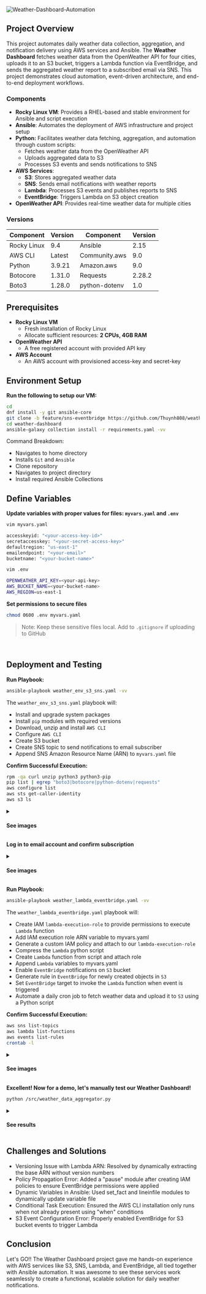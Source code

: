 ![Weather-Dashboard-Automation](https://i.imgur.com/9qfpYjc.png)

## Project Overview
This project automates daily weather data collection, aggregation, and notification delivery using AWS services and Ansible. The **Weather Dashboard** fetches weather data from the OpenWeather API for four cities, uploads it to an S3 bucket, triggers a Lambda function via EventBridge, and sends the aggregated weather report to a subscribed email via SNS. This project demonstrates cloud automation, event-driven architecture, and end-to-end deployment workflows.

### Components

- **Rocky Linux VM**: Provides a RHEL-based and stable environment for Ansible and script execution
- **Ansible**: Automates the deployment of AWS infrastructure and project setup
- **Python:** Facilitates weather data fetching, aggregation, and automation through custom scripts:
  - Fetches weather data from the OpenWeather API
  - Uploads aggregated data to S3
  - Processes S3 events and sends notifications to SNS
- **AWS Services**:
  - **S3**: Stores aggregated weather data
  - **SNS**: Sends email notifications with weather reports
  - **Lambda**: Processes S3 events and publishes reports to SNS
  - **EventBridge**: Triggers Lambda on S3 object creation
- **OpenWeather API**: Provides real-time weather data for multiple cities

### Versions

| Component        | Version  | Component     | Version |
|------------------|----------|---------------|---------|
| Rocky Linux      | 9.4      | Ansible       | 2.15    |
| AWS CLI          | Latest   | Community.aws | 9.0     |
| Python           | 3.9.21   | Amazon.aws    | 9.0     |
| Botocore         | 1.31.0   | Requests      | 2.28.2  |  
| Boto3            | 1.28.0   | python-dotenv | 1.0     |

## Prerequisites

- **Rocky Linux VM**
  - Fresh installation of Rocky Linux
  - Allocate sufficient resources: **2 CPUs, 4GB RAM**
- **OpenWeather API**
  - A free registered account with provided API key 
- **AWS Account**
   - An AWS account with provisioned access-key and secret-key

## Environment Setup

**Run the following to setup our VM:**
```bash
cd
dnf install -y git ansible-core
git clone -b feature/sns-eventbridge https://github.com/Thuynh808/weather-dashboard
cd weather-dashboard
ansible-galaxy collection install -r requirements.yaml -vv
```
  Command Breakdown:
  - Navigates to home directory
  - Installs `Git` and `Ansible`
  - Clone repository
  - Navigates to project directory
  - Install required Ansible Collections

## Define Variables

**Update variables with proper values for files: `myvars.yaml` and `.env`**
```bash
vim myvars.yaml
```
```bash
accesskeyid: "<your-access-key-id>"
secretaccesskey: "<your-secret-access-key>"
defaultregion: "us-east-1"
emailendpoint: "<your-email>"
bucketname: "<your-bucket-name>"
```
```bash
vim .env
```
```bash
OPENWEATHER_API_KEY=<your-api-key>
AWS_BUCKET_NAME=<your-bucket-name>
AWS_REGION=us-east-1
```
**Set permissions to secure files**
```bash
chmod 0600 .env myvars.yaml 
```
> Note: Keep these sensitive files local. Add to `.gitignore` if uploading to GitHub
<br>  

## Deployment and Testing

**Run Playbook:**
```bash
ansible-playbook weather_env_s3_sns.yaml -vv
```
  The `weather_env_s3_sns.yaml` playbook will:
  - Install and upgrade system packages
  - Install `pip` modules with required versions
  - Download, unzip and install `AWS CLI`
  - Configure `AWS CLI`
  - Create S3 bucket
  - Create SNS topic to send notifications to email subscriber
  - Append SNS Amazon Resource Name (ARN) to `myvars.yaml` file

**Confirm Successful Execution:**
```bash
rpm -qa curl unzip python3 python3-pip
pip list | egrep "boto3|botocore|python-dotenv|requests" 
aws configure list
aws sts get-caller-identity
aws s3 ls
```
<details close>
  <summary> <h4>See images</h4> </summary>
    
![HPC_CryptoCluster](https://i.imgur.com/UCc5IMD.png)
  </details>
  
**Log in to email account and confirm subscription**
<details close>
  <summary> <h4>See images</h4> </summary>
    
![HPC_CryptoCluster](https://i.imgur.com/UCc5IMD.png)
  </details>

**Run Playbook:**
```bash
ansible-playbook weather_lambda_eventbridge.yaml -vv
```
  The `weather_lambda_eventbridge.yaml` playbook will:
  - Create IAM `lambda-execution-role` to provide permissions to execute `Lambda` function
  - Add IAM execution role ARN variable to myvars.yaml
  - Generate a custom IAM policy and attach to our `lambda-execution-role`
  - Compress the `Lambda` python script
  - Create `Lambda` function from script and attach role
  - Append `Lambda` variables to myvars.yaml
  - Enable `EventBridge` notifications on `S3` bucket
  - Generate rule in `EventBridge` for newly created objects in `S3`
  - Set `EventBridge` target to invoke the `Lambda` function when event is triggered
  - Automate a daily cron job to fetch weather data and upload it to `S3` using a Python script

**Confirm Successful Execution:**

```bash
aws sns list-topics
aws lambda list-functions
aws events list-rules 
crontab -l
```
<details close>
  <summary> <h4>See images</h4> </summary>
    
![HPC_CryptoCluster](https://i.imgur.com/UCc5IMD.png)
  </details>
  
**Excellent! Now for a demo, let's manually test our Weather Dashboard!**
```bash
python /src/weather_data_aggregator.py
```
<details close>
  <summary> <h4>See results</h4> </summary>
    
![HPC_CryptoCluster](https://i.imgur.com/UCc5IMD.png)
  </details>

## Challenges and Solutions

- Versioning Issue with Lambda ARN: Resolved by dynamically extracting the base ARN without version numbers
- Policy Propagation Error: Added a "pause" module after creating IAM policies to ensure EventBridge permissions were applied
- Dynamic Variables in Ansible: Used set_fact and lineinfile modules to dynamically update variable file
- Conditional Task Execution: Ensured the AWS CLI installation only runs when not already present using "when" conditions
- S3 Event Configuration Error: Properly enabled EventBridge for S3 bucket events to trigger Lambda

## Conclusion

Let's GO!! The Weather Dashboard project gave me hands-on experience with AWS services like S3, SNS, Lambda, and EventBridge, all tied together with Ansible automation. It was awesome to see these services work seamlessly to create a functional, scalable solution for daily weather notifications.
